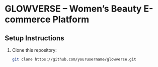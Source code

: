 # GLOWVERSE – Women’s Beauty E-commerce Platform

## Setup Instructions

1. Clone this repository:
   ```bash
   git clone https://github.com/yourusername/glowverse.git
